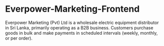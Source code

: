 # Everpower-Marketing-Frontend
Everpower Marketing (Pvt) Ltd is a wholesale electric equipment distributor in Sri Lanka, primarily operating as a B2B business. Customers purchase goods in bulk and make payments in scheduled intervals (weekly, monthly, or per order).
